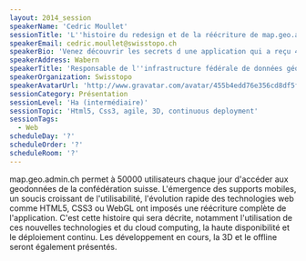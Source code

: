```yaml
---
layout: 2014_session
speakerName: 'Cedric Moullet'
sessionTitle: 'L''histoire du redesign et de la réécriture de map.geo.admin.ch'
speakerEmail: cedric.moullet@swisstopo.ch
speakerBio: 'Venez découvrir les secrets d une application qui a reçu 4 awards au best of swiss web 2014'
speakerAddress: Wabern
speakerTitle: 'Responsable de l''infrastructure fédérale de données géographiques '
speakerOrganization: Swisstopo
speakerAvatarUrl: 'http://www.gravatar.com/avatar/455b4edd76e356cd8df5f245ee765705?size=200&default=mm'
sessionCategory: Présentation
sessionLevel: 'Ha (intermédiaire)'
sessionTopic: 'Html5, Css3, agile, 3D, continuous deployment'
sessionTags:
  - Web
scheduleDay: '?'
scheduleOrder: '?'
scheduleRoom: '?'
---
```


map.geo.admin.ch permet à 50000 utilisateurs chaque jour d'accéder aux geodonnées de la confédération suisse. L'émergence des supports mobiles, un soucis croissant de l'utilisabilité, l'évolution rapide des technologies web comme HTML5, CSS3 ou WebGL ont imposés une réécriture complète de l'application. C'est cette histoire qui sera décrite, notamment l'utilisation de ces nouvelles technologies et du cloud computing, la haute disponibilité et le déploiement continu. Les développement en cours, la 3D et le offline seront également présentés.
